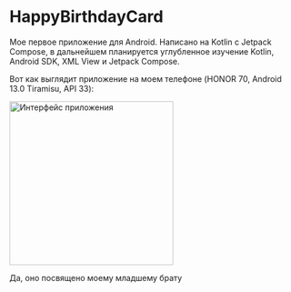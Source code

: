 # HappyBirthdayCard

Мое первое приложение для Android. Написано на Kotlin с Jetpack Compose, в дальнейшем планируется углубленное изучение Kotlin, Android SDK, XML View и Jetpack Compose.

Вот как выглядит приложение на моем телефоне (HONOR 70, Android 13.0 Tiramisu, API 33):

<img title="Интерфейс приложения" src="" width="288"></img>

Да, оно посвящено моему младшему брату

